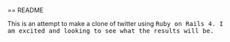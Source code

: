 == README

This is an attempt to make a clone of twitter using <tt>Ruby on Rails 4<tt>. I am excited and looking 
to see what the results will be. 

